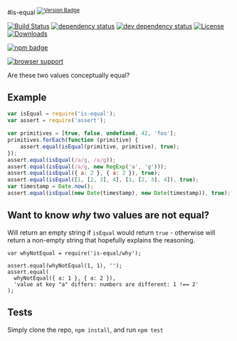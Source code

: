 #is-equal <sup>[![Version Badge][2]][1]</sup>

[![Build Status][3]][4]
[![dependency status][5]][6]
[![dev dependency status][7]][8]
[![License][license-image]][license-url]
[![Downloads][downloads-image]][downloads-url]

[![npm badge][11]][1]

[![browser support][9]][10]

Are these two values conceptually equal?

## Example

```js
var isEqual = require('is-equal');
var assert = require('assert');

var primitives = [true, false, undefined, 42, 'foo'];
primitives.forEach(function (primitive) {
	assert.equal(isEqual(primitive, primitive), true);
});
assert.equal(isEqual(/a/g, /a/g));
assert.equal(isEqual(/a/g, new RegExp('a', 'g')));
assert.equal(isEqual({ a: 2 }, { a: 2 }), true);
assert.equal(isEqual([1, [2, 3], 4], [1, [2, 3], 4]), true);
var timestamp = Date.now();
assert.equal(isEqual(new Date(timestamp), new Date(timestamp)), true);
```

## Want to know *why* two values are not equal?
Will return an empty string if `isEqual` would return `true` - otherwise will return a non-empty string that hopefully explains the reasoning.

```
var whyNotEqual = require('is-equal/why');

assert.equal(whyNotEqual(1, 1), '');
assert.equal(
  whyNotEqual({ a: 1 }, { a: 2 }),
  'value at key "a" differs: numbers are different: 1 !== 2'
);
```

## Tests
Simply clone the repo, `npm install`, and run `npm test`

[1]: https://npmjs.org/package/is-equal
[2]: http://versionbadg.es/ljharb/is-equal.svg
[3]: https://travis-ci.org/ljharb/is-equal.svg
[4]: https://travis-ci.org/ljharb/is-equal
[5]: https://david-dm.org/ljharb/is-equal.svg
[6]: https://david-dm.org/ljharb/is-equal
[7]: https://david-dm.org/ljharb/is-equal/dev-status.svg
[8]: https://david-dm.org/ljharb/is-equal#info=devDependencies
[9]: https://ci.testling.com/ljharb/is-equal.png
[10]: https://ci.testling.com/ljharb/is-equal
[11]: https://nodei.co/npm/is-equal.png?downloads=true&stars=true
[license-image]: http://img.shields.io/npm/l/is-equal.svg
[license-url]: LICENSE
[downloads-image]: http://img.shields.io/npm/dm/is-equal.svg
[downloads-url]: http://npm-stat.com/charts.html?package=is-equal


